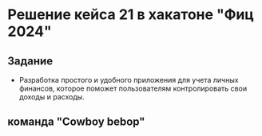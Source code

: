 # Решение кейса 21 в хакатоне "Фиц 2024"

## Задание
- Разработка простого и удобного приложения для учета личных финансов, которое поможет пользователям контролировать свои доходы и расходы.

## команда "Cowboy bebop"
